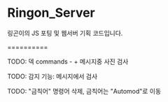 # Ringon_Server

링곤이의 JS 포팅 및 웹서버 기획 코드입니다.

==========

TODO: 덱 commands - + 메시지중 사진 검사

TODO: 감지 기능: 메시지에서 검사

TODO: "금칙어" 명령어 삭제, 금칙어는 "Automod"로 이동
